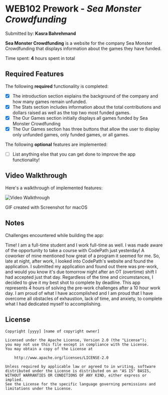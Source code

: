 # WEB102 Prework - *Sea Monster Crowdfunding*

Submitted by: **Kasra Bahrehmand**

**Sea Monster Crowdfunding** is a website for the company Sea Monster Crowdfunding that displays information about the games they have funded.

Time spent: **4** hours spent in total

## Required Features

The following **required** functionality is completed:

* [X] The introduction section explains the background of the company and how many games remain unfunded.
* [X] The Stats section includes information about the total contributions and dollars raised as well as the top two most funded games.
* [X] The Our Games section initially displays all games funded by Sea Monster Crowdfunding
* [X] The Our Games section has three buttons that allow the user to display only unfunded games, only funded games, or all games.

The following **optional** features are implemented:

* [ ] List anything else that you can get done to improve the app functionality!

## Video Walkthrough

Here's a walkthrough of implemented features:

<img src='[(https://i.imgur.com/QbJ4M0K.mp4)](https://i.imgur.com/QbJ4M0K.mp4)' title='Video Walkthrough' width='' alt='Video Walkthrough' />

<!-- Replace this with whatever GIF tool you used! -->
GIF created with Screenshot for macOS
<!-- Recommended tools:
[Kap](https://getkap.co/) for macOS
[ScreenToGif](https://www.screentogif.com/) for Windows
[peek](https://github.com/phw/peek) for Linux. -->

## Notes

Challenges encountered while building the app:

Time! I am a full-time student and I work full-time as well. I was made aware of the opportunity to take a course with CodePath just yesterday!
A coworker of mine mentioned how great of a program it seemed for me. So, late at night, after work, I looked into CodePath's website and found the application.
I submitted my application and found out there was pre-work, and would you know it's due tomorrow night after an OT (overtime) shift I had accepted just that day.
Regardless of the time and circumstances, I decided to give it my best shot to complete by deadline. This app represents 4 hours of solving the pre-work challenges
after a 10 hour work day. I am proud of what I have accomplished and I am proud that I have overcome all obstacles of exhaustion, lack of time, and anxiety, to
complete what I had dedicated myself to accomplishing.

## License

    Copyright [yyyy] [name of copyright owner]

    Licensed under the Apache License, Version 2.0 (the "License");
    you may not use this file except in compliance with the License.
    You may obtain a copy of the License at

        http://www.apache.org/licenses/LICENSE-2.0

    Unless required by applicable law or agreed to in writing, software
    distributed under the License is distributed on an "AS IS" BASIS,
    WITHOUT WARRANTIES OR CONDITIONS OF ANY KIND, either express or implied.
    See the License for the specific language governing permissions and
    limitations under the License.
